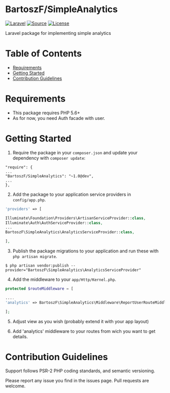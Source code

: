
# BartoszF/SimpleAnalytics

[![Laravel](https://img.shields.io/badge/Laravel-~5.2-orange.svg?style=flat-square)](http://laravel.com)
[![Source](http://img.shields.io/badge/source-BartoszF/SimpleAnalytics-blue.svg?style=flat-square)](https://github.com/BartoszF/SimpleAnalytics)
[![License](http://img.shields.io/badge/license-MIT-brightgreen.svg?style=flat-square)](https://tldrlegal.com/license/mit-license)

Laravel package for implementing simple analytics

# Table of Contents
* [Requirements](#requirements)
* [Getting Started](#getting-started)
* [Contribution Guidelines](#contribution-guidelines)


# <a name="requirements"></a>Requirements

* This package requires PHP 5.6+
* As for now, you need Auth facade with user.

# <a name="getting-started"></a>Getting Started

1. Require the package in your `composer.json` and update your dependency with `composer update`:

```
"require": {
...
"BartoszF/SimpleAnalytics": "~1.0@dev",
...
},
```

2. Add the package to your application service providers in `config/app.php`.

```php
'providers' => [

Illuminate\Foundation\Providers\ArtisanServiceProvider::class,
Illuminate\Auth\AuthServiceProvider::class,
...
BartoszF\SimpleAnalytics\AnalyticsServiceProvider::class,

],
```

3. Publish the package migrations to your application and run these with `php artisan migrate`.

```
$ php artisan vendor:publish --provider="BartoszF\SimpleAnalytics\AnalyticsServiceProvider"
```

4. Add the middleware to your `app/Http/Kernel.php`.

```php
protected $routeMiddleware = [

....
'analytics' => BartoszF\SimpleAnalytics\Middleware\ReportUserRouteMiddleware::class,

];
```

5. Adjust view as you wish (probably extend it with your app layout)

6. Add 'analytics' middleware to your routes from wich you want to get details.


# <a name="contribution-guidelines"></a>Contribution Guidelines

Support follows PSR-2 PHP coding standards, and semantic versioning.

Please report any issue you find in the issues page.
Pull requests are welcome.